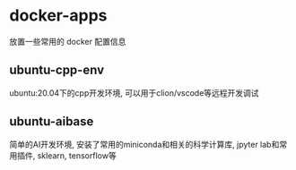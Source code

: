 # docker-apps

放置一些常用的 docker 配置信息

## ubuntu-cpp-env

ubuntu:20.04下的cpp开发环境, 可以用于clion/vscode等远程开发调试

## ubuntu-aibase

简单的AI开发环境, 安装了常用的miniconda和相关的科学计算库, jpyter lab和常用插件, sklearn, tensorflow等